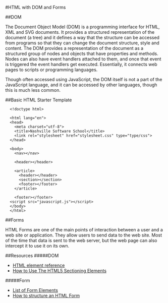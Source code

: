 #HTML with DOM and Forms

##DOM

The Document Object Model (DOM) is a programming interface for HTML, XML and SVG documents. It provides a structured representation of the document (a tree) and it defines a way that the structure can be accessed from programs so that they can change the document structure, style and content. The DOM provides a representation of the document as a structured group of nodes and objects that have properties and methods. Nodes can also have event handlers attached to them, and once that event is triggered the event handlers get executed. Essentially, it connects web pages to scripts or programming languages.

Though often accessed using JavaScript, the DOM itself is not a part of the JavaScript language, and it can be accessed by other languages, though this is much less common.


##Basic HTML Starter Template

```
  <!doctype html>

  <html lang="en">
  <head>
    <meta charset="utf-8">
    <title>Nashville Software School</title>
    <link rel="stylesheet" href="stylesheet.css" type="type/css">
  </head>

  <body>
    <nav></nav>

    <header></header>
    
    <article>
      <header></header>
      <section></section>
      <footer></footer>
    </article>

    <footer></footer>
  <script src="javascript.js"></script>
  </body>
  </html>
```

##Forms

HTML Forms are one of the main points of interaction between a user and a web site or application. They allow users to send data to the web site. Most of the time that data is sent to the web server, but the web page can also intercept it to use it on its own.

##Resources
#####DOM
* [HTML element reference](https://developer.mozilla.org/en-US/docs/Web/HTML/Element)
* [How to Use The HTML5 Sectioning Elements](http://blog.teamtreehouse.com/use-html5-sectioning-elements)

#####Form
* [List of Form Elements](http://www.w3schools.com/html/html_forms.asp)
* [How to structure an HTML Form](https://developer.mozilla.org/en-US/docs/Web/Guide/HTML/Forms/How_to_structure_an_HTML_form)